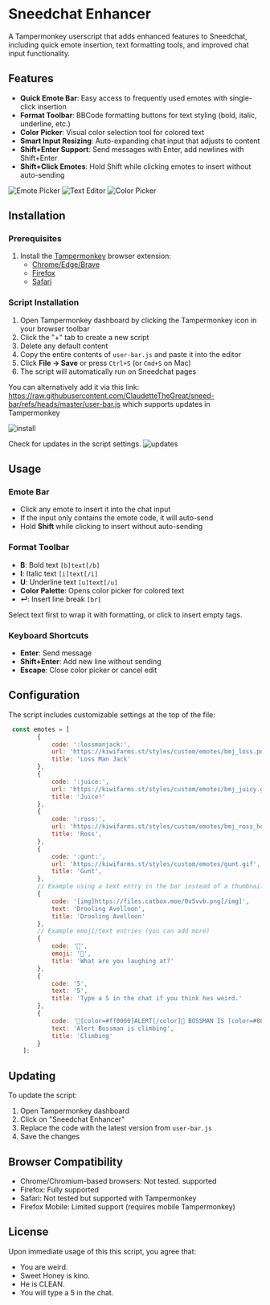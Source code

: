 # Sneedchat Enhancer

A Tampermonkey userscript that adds enhanced features to Sneedchat, including quick emote insertion, text formatting tools, and improved chat input functionality.

## Features

- **Quick Emote Bar**: Easy access to frequently used emotes with single-click insertion
- **Format Toolbar**: BBCode formatting buttons for text styling (bold, italic, underline, etc.)
- **Color Picker**: Visual color selection tool for colored text
- **Smart Input Resizing**: Auto-expanding chat input that adjusts to content
- **Shift+Enter Support**: Send messages with Enter, add newlines with Shift+Enter
- **Shift+Click Emotes**: Hold Shift while clicking emotes to insert without auto-sending


![Emote Picker](img/emote-picker.png)
![Text Editor](img/text-editor.png)
![Color Picker](img/color-picker.png)

## Installation

### Prerequisites

1. Install the [Tampermonkey](https://www.tampermonkey.net/) browser extension:
   - [Chrome/Edge/Brave](https://chrome.google.com/webstore/detail/tampermonkey/dhdgffkkebhmkfjojejmpbldmpobfkfo)
   - [Firefox](https://addons.mozilla.org/en-US/firefox/addon/tampermonkey/)
   - [Safari](https://apps.apple.com/us/app/tampermonkey/id1482490089)

### Script Installation

1. Open Tampermonkey dashboard by clicking the Tampermonkey icon in your browser toolbar
2. Click the "+" tab to create a new script
3. Delete any default content
4. Copy the entire contents of `user-bar.js` and paste it into the editor
5. Click **File → Save** or press `Ctrl+S` (or `Cmd+S` on Mac)
6. The script will automatically run on Sneedchat pages


You can alternatively add it via this link: https://raw.githubusercontent.com/ClaudetteTheGreat/sneed-bar/refs/heads/master/user-bar.js which supports updates in Tampermonkey

![install](img/install.png)

Check for updates in the script settings.
![updates](img/update.png)

## Usage

### Emote Bar
- Click any emote to insert it into the chat input
- If the input only contains the emote code, it will auto-send
- Hold **Shift** while clicking to insert without auto-sending

### Format Toolbar
- **B**: Bold text `[b]text[/b]`
- **I**: Italic text `[i]text[/i]`
- **U**: Underline text `[u]text[/u]`
- **Color Palette**: Opens color picker for colored text
- **↵**: Insert line break `[br]`

Select text first to wrap it with formatting, or click to insert empty tags.

### Keyboard Shortcuts
- **Enter**: Send message
- **Shift+Enter**: Add new line without sending
- **Escape**: Close color picker or cancel edit

## Configuration

The script includes customizable settings at the top of the file:

```javascript
 const emotes = [
        {
            code: ':lossmanjack:',
            url: 'https://kiwifarms.st/styles/custom/emotes/bmj_loss.png',
            title: 'Loss Man Jack'
        },
        {
            code: ':juice:',
            url: 'https://kiwifarms.st/styles/custom/emotes/bmj_juicy.gif',
            title: 'Juice!'
        },
        {
            code: ':ross:',
            url: 'https://kiwifarms.st/styles/custom/emotes/bmj_ross_hq.png',
            title: 'Ross',
        },
        {
            code: ':gunt:',
            url: 'https://kiwifarms.st/styles/custom/emotes/gunt.gif',
            title: 'Gunt',
        },        
        // Example using a text entry in the bar instead of a thumbnail        
        {
            code: '[img]https://files.catbox.moe/0v5vvb.png[/img]',
            text: 'Drooling Avelloon',
            title: 'Drooling Avelloon'
        },
        // Example emoji/text entries (you can add more)
        {
            code: '🤡',
            emoji: '🤡',
            title: 'What are you laughing at?'
        },
        {
            code: '5',
            text: '5',
            title: 'Type a 5 in the chat if you think hes weird.'
        },
        {
            code: '🚨[color=#ff0000]ALERT[/color]🚨 BOSSMAN IS [color=#80ff00]CLIMBING[/color]',
            text: 'Alert Bossman is climbing',
            title: 'Climbing'
        }
    ];
```

## Updating

To update the script:
1. Open Tampermonkey dashboard
2. Click on "Sneedchat Enhancer"
3. Replace the code with the latest version from `user-bar.js`
4. Save the changes


## Browser Compatibility

- Chrome/Chromium-based browsers: Not tested. supported
- Firefox: Fully supported
- Safari: Not tested but supported with Tampermonkey
- Firefox Mobile:  Limited support (requires mobile Tampermonkey)

## License

Upon immediate usage of this this script, you agree that:

 - You are weird.
 - Sweet Honey is kino.
 - He is CLEAN.
 - You will type a 5 in the chat.
